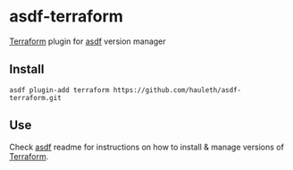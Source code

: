 # asdf-terraform

[Terraform][tf] plugin for [asdf][] version manager

## Install

```
asdf plugin-add terraform https://github.com/hauleth/asdf-terraform.git
```

## Use

Check [asdf][] readme for instructions on how to install & manage versions of
[Terraform][tf].

[asdf]: https://github.com/asdf-vm/asdf "Extendable version manager"
[tf]: https://www.terraform.io "Tool for building, changing, and versioning infrastructure safely and efficiently"
